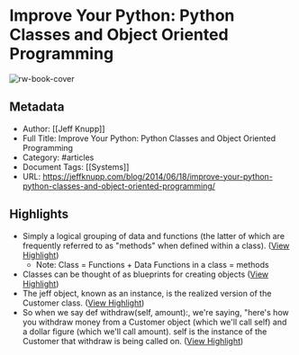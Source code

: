 # Improve Your Python: Python Classes and Object Oriented Programming

![rw-book-cover](https://readwise-assets.s3.amazonaws.com/static/images/article0.00998d930354.png)

## Metadata
- Author: [[Jeff Knupp]]
- Full Title: Improve Your Python: Python Classes and Object Oriented Programming
- Category: #articles
- Document Tags: [[Systems]] 
- URL: https://jeffknupp.com/blog/2014/06/18/improve-your-python-python-classes-and-object-oriented-programming/

## Highlights
- Simply a logical grouping of data and functions (the latter of which are frequently referred to as "methods" when defined within a class). ([View Highlight](https://instapaper.com/read/939929895/5970761))
    - Note: Class = Functions + Data
      Functions in a class = methods
- Classes can be thought of as blueprints for creating objects ([View Highlight](https://instapaper.com/read/939929895/5970763))
- The jeff object, known as an instance, is the realized version of the Customer class. ([View Highlight](https://instapaper.com/read/939929895/5970841))
- So when we say def withdraw(self, amount):, we're saying, "here's how you withdraw money from a Customer object (which we'll call self) and a dollar figure (which we'll call amount). self is the instance of the Customer that withdraw is being called on. ([View Highlight](https://instapaper.com/read/939929895/5970849))

